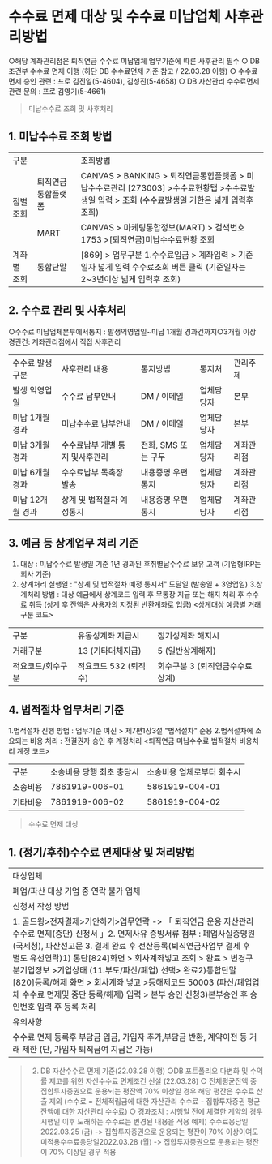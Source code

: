 # 수수료 면제 대상 및 수수료 미납업체 사후관리방법
○해당 계좌관리점은 퇴직연금
수수료 미납업체
업무기준에 따른 사후관리 필수
○ DB 조건부 수수료 면제 이행
(하단 DB 수수료면제 기준 참고 / 22.03.28 이행)
○ 수수료면제 승인 관련 : 프로 김진일(5-4604), 김성진(5-4658)
○ DB 자산관리 수수료면제 관련 문의 : 프로 김영기(5-4661)
> 미납수수료 조회 및 사후처리
## 1. 미납수수료 조회 방법

<table><tbody><tr>
<td colspan="2">
구분</td>
<td>
조회방법</td></tr><tr>
<td rowspan="2">
점별 조회</td>
<td>
퇴직연금통합플랫폼</td>
<td>CANVAS > BANKING > 퇴직연금통합플랫폼 > 미납수수료관리
[273003] >수수료현황탭 >수수료발생일 입력 > 조회
(수수료발생일 기한은 넓게 입력후 조회)</td></tr><tr>
<td>
MART</td>
<td>CANVAS > 마케팅통합정보(MART) > 검색번호1753 >[퇴직연금]미납수수료현황 조회</td></tr><tr>
<td>
계좌별 조회</td>
<td>
통합단말</td>
<td>[869] > 업무구분 1.수수료입금 > 계좌입력 > 기준일자 넓게 입력
수수료조회 버튼 클릭
(기준일자는2~3년이상 넓게 입력후 조회)</td></tr></tbody>
</table>


## 2. 수수료 관리 및 사후처리
○수수료 미납업체본부에서통지 : 발생익영업일~미납 1개월 경과건까지○3개월 이상 경관건: 계좌관리점에서 직접 사후관리

<table><tbody><tr>
<td>
수수료 발생 구분</td>
<td>
사후관리 내용</td>
<td>
통지방법</td>
<td>
통지처</td>
<td>
관리주체</td></tr><tr>
<td>
발생 익영업일</td>
<td>
수수료 납부안내</td>
<td>
DM / 이메일</td>
<td>
업체담당자</td>
<td>
본부</td></tr><tr>
<td>
미납 1개월 경과</td>
<td>
미납수수료 납부안내</td>
<td>
DM / 이메일</td>
<td>
업체담당자</td>
<td>
본부</td></tr><tr>
<td>
미납 3개월 경과</td>
<td>수수료납부 개별 통지 및사후관리</td>
<td>
전화, SMS 또는 구두</td>
<td>
업체담당자</td>
<td>
계좌관리점</td></tr><tr>
<td>
미납 6개월 경과</td>
<td>
수수료납부 독촉장 발송</td>
<td>
내용증명 우편통지</td>
<td>
업체담당자</td>
<td>
계좌관리점</td></tr><tr>
<td>
미납 12개월 경과</td>
<td>
상계 및 법적절차 예정통지</td>
<td>
내용증명 우편통지</td>
<td>
업체담당자</td>
<td>
계좌관리점</td></tr></tbody>
</table>


## 3. 예금 등 상계업무 처리 기준
1. 대상 : 미납수수료 발생일 기준 1년 경과된 후취별납수수료 보유 고객
(기업형IRP는 회사 기준)
2. 상계처리 실행일 : "상계 및 법적절차 예정 통지서" 도달일
(발송일 + 3영업일)
3.상계처리 방법 : 대상 예금에서 상계코드 입력 후 무통장 지급 또는 해지 처리 후 수수료 취득
(상계 후 잔액은 사용자의 지정된 반환계좌로 입금)
<상계대상 예금별 거래구분 코드>

<table><tbody><tr>
<td>
구분</td>
<td>
유동성계좌 지급시</td>
<td>
정기성계좌 해지시</td></tr><tr>
<td>
거래구분</td>
<td>
13 (기타대체지급)</td>
<td>
5 (일반상계해지)</td></tr><tr>
<td>
적요코드/회수구분</td>
<td>
적요코드 532 (퇴직수)</td>
<td>
회수구분 3 (퇴직연금수수료상계)</td></tr></tbody>
</table>


## 4. 법적절차 업무처리 기준
1.법적절차 진행 방법 : 업무기준 여신 > 제7편1장3절 "법적절차" 준용
2.법적절차에 소요되는 비용 처리 : 전결권자 승인 후 계정처리
<퇴직연금 미납수수료 법적절차 비용처리 계정 코드>

<table><tbody><tr>
<td>
구분</td>
<td>
소송비용 당행 최초 충당시</td>
<td>
소송비용 업체로부터 회수시</td></tr><tr>
<td>
소송비용</td>
<td>
7861919-006-01</td>
<td>
5861919-004-01</td></tr><tr>
<td>
기타비용</td>
<td>
7861919-006-02</td>
<td>
5861919-004-02</td></tr></tbody>
</table>


> 수수료 면제 대상
## 1. (정기/후취)수수료 면제대상 및 처리방법

<table><tbody><tr>
<td>
대상업체</td></tr><tr>
<td>
폐업/파산 대상 기업 중 연락 불가 업체</td></tr><tr>
<td>
신청서 작성 방법</td></tr><tr>
<td>1. 골드윙>전자결제>기안하기>업무연락 -> 「 퇴직연금 운용 자산관리 수수료 면제(중단) 신청서 」2. 면제사유 증빙서류 첨부 : 폐업사실증명원(국세청), 파산선고문 3. 결제 완료 후 전산등록(퇴직연금사업부 결제 후 별도 유선연락)1) 통단[824]화면 > 회사계좌넣고 조회 > 완료 > 변경구분기업정보 >기업상태 (11.부도/파산/폐업) 선택> 완료2)통합단말 [820]등록/해제 화면 > 회사계좌 넣고 >등해제코드 50003 (파산/폐업업체 수수료 면제및 중단 등록/해제) 입력 > 본부 승인 신청3)본부승인 후 승인번호 입력 후 등록 처리</td></tr><tr>
<td>
유의사항</td></tr><tr>
<td>수수료 면제 등록후 부담금 입금, 가입자 추가,부담금 반환, 계약이전 등 거래 제한
(단, 가입자 퇴직급여 지급은 가능)</td></tr></tbody>
</table>


> 2. DB 자산수수료 면제 기준(22.03.28 이행)
○DB 포트폴리오 다변화 및 수익률 제고를 위한 자산수수료 면제조건 신설
(22.03.28)
○ 전체평균잔액 중 집합투자증권으로 운용되는 평잔액 70% 이상일 경우 해당 평잔은 수수료 산출 제외
(수수료 = 전체적립금에 대한 자산관리 수수료 - 집합투자증권 평균잔액에 대한 자산관리 수수료)
○ 경과조치 : 시행일 전에 체결한 계약의 경우 시행일 이후 도래하는 수수료는 변경된 내용을 적용
예제) 수수료응당일 2022.03.25 (금) -> 집합투자증권으로 운용되는 평잔이 70% 이상이여도 미적용수수료응당일2022.03.28 (월) -> 집합투자증권으로 운용되는 평잔이 70% 이상일 경우 적용
